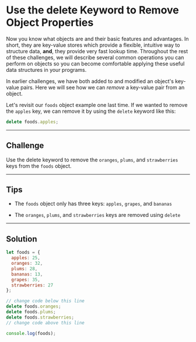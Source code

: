 # Use the delete Keyword to Remove Object Properties

Now you know what objects are and their basic features and advantages. In short, they are key-value stores which provide a flexible, intuitive way to structure data, **and**, they provide very fast lookup time. Throughout the rest of these challenges, we will describe several common operations you can perform on objects so you can become comfortable applying these useful data structures in your programs.

In earlier challenges, we have both added to and modified an object's key-value pairs. Here we will see how we can *remove* a key-value pair from an object.

Let's revisit our `foods` object example one last time. If we wanted to remove the `apples` key, we can remove it by using the `delete` keyword like this:

```js
delete foods.apples;
```

---

## Challenge

Use the delete keyword to remove the `oranges`, `plums`, and `strawberries` keys from the `foods` object.

---

## Tips

- The `foods` object only has three keys: `apples`, `grapes`, and `bananas`

- The `oranges`, `plums`, and `strawberries` keys are removed using `delete`

---

## Solution

```js
let foods = {
  apples: 25,
  oranges: 32,
  plums: 28,
  bananas: 13,
  grapes: 35,
  strawberries: 27
};

// change code below this line
delete foods.oranges;
delete foods.plums;
delete foods.strawberries;
// change code above this line

console.log(foods);
```